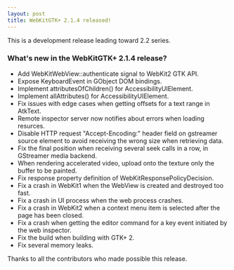 ```yaml
---
layout: post
title: WebKitGTK+ 2.1.4 released!
---
```


This is a development release leading toward 2.2 series.

### What's new in the WebKitGTK+ 2.1.4 release?

 - Add WebKitWebView::authenticate signal to WebKit2 GTK API.
 - Expose KeyboardEvent in GObject DOM bindings.
 - Implement attributesOfChildren() for AccessibilityUIElement.
 - Implement allAttributes() for AccessibilityUIElement.
 - Fix issues with edge cases when getting offsets for a text range
   in AtkText.
 - Remote inspector server now notifies about errors when loading
   resurces.
 - Disable HTTP request "Accept-Encoding:" header field on gstreamer
   source element to avoid receiving the wrong size when retrieving
   data.
 - Fix the final position when receiving several seek calls in a row,
   in GStreamer media backend.
 - When rendering accelerated video, upload onto the texture only the
   buffer to be painted.
 - Fix response property definition of WebKitResponsePolicyDecision.
 - Fix a crash in WebKit1 when the WebView is created and destroyed
   too fast.
 - Fix a crash in UI process when the web process crashes.
 - Fix a crash in WebKit2 when a context menu item is selected after
   the page has been closed.
 - Fix a crash when getting the editor command for a key event
   initiated by the web inspector.
 - Fix the build when building with GTK+ 2.
 - Fix several memory leaks.

Thanks to all the contributors who made possible this release.
